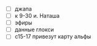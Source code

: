 - [ ] джапа
- [ ] к 9-30 и. Наташа
- [ ] эфиры
- [ ] данные глокси
- [ ] с15-17 привезут карту альфы